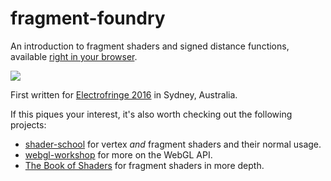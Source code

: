 # fragment-foundry

An introduction to fragment shaders and signed distance functions, available [right in your browser](https://hughsk.io/fragment-foundry/).

![](https://i.imgur.com/Tqnl1gf.jpg)

First written for [Electrofringe 2016](http://electrofringe.net/) in Sydney, Australia.

If this piques your interest, it's also worth checking out the following projects:

* [shader-school](https://github.com/stackgl/shader-school) for vertex *and* fragment shaders and their normal usage.
* [webgl-workshop](https://github.com/stackgl/webgl-workshop) for more on the WebGL API.
* [The Book of Shaders](http://thebookofshaders.com/) for fragment shaders in more depth.
